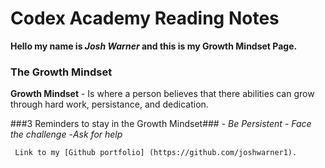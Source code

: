 # Codex Academy Reading Notes
**Hello my name is _Josh Warner_ and this is my Growth Mindset Page.**

### The Growth Mindset
**Growth Mindset** - Is where a person believes that there abilities can grow through hard work, persistance, and dedication.

###3 Reminders to stay in the Growth Mindset###
      - *Be Persistent*
      - *Face the challenge*
      -*Ask for help*
      
     Link to my [Github portfolio] (https://github.com/joshwarner1).
